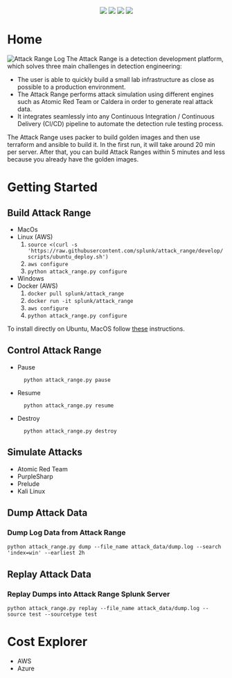 <p align="center">
    <a href="https://github.com/splunk/attack_range/releases">
        <img src="https://img.shields.io/github/v/release/splunk/attack_range" /></a>
    <a href="https://github.com/splunk/attack_range/actions">
        <img src="https://github.com/splunk/attack_range/actions/workflows/nightly-build-attack-destroy.yml/badge.svg?branch=develop"/></a>
    <a href="https://github.com/splunk/attack_range/graphs/contributors" alt="Contributors">
        <img src="https://img.shields.io/github/contributors/splunk/attack_range" /></a>
    <a href="https://github.com/splunk/attack_range/stargazers">
        <img src="https://img.shields.io/github/stars/splunk/attack_range?style=social" /></a>
</p>

# Home
![Attack Range Log](https://raw.githubusercontent.com/splunk/attack_range/develop/docs/attack_range.png)
The Attack Range is a detection development platform, which solves three main challenges in detection engineering:
* The user is able to quickly build a small lab infrastructure as close as possible to a production environment.
* The Attack Range performs attack simulation using different engines such as Atomic Red Team or Caldera in order to generate real attack data. 
* It integrates seamlessly into any Continuous Integration / Continuous Delivery (CI/CD) pipeline to automate the detection rule testing process.  

The Attack Range uses packer to build golden images and then use terraform and ansible to build it. In the first run, it will take around 20 min per server. After that, you can build Attack Ranges within 5 minutes and less because you already
have the golden images.

# Getting Started

## Build Attack Range
 - MacOs
 - Linux (AWS)
    1. `source <(curl -s 'https://raw.githubusercontent.com/splunk/attack_range/develop/scripts/ubuntu_deploy.sh')`
    2. `aws configure`
    3. `python attack_range.py configure`
 - Windows 
 - Docker (AWS)
    1. `docker pull splunk/attack_range`
    2. `docker run -it splunk/attack_range`
    3. `aws configure`  
    4. `python attack_range.py configure` 

To install directly on Ubuntu, MacOS follow [these](https://github.com/splunk/attack_range/wiki/Installing-on-Ubuntu-or-MacOS) instructions.

## Control Attack Range
 - Pause
    ```
      python attack_range.py pause
    ```
 - Resume
    ```
      python attack_range.py resume
    ```
 - Destroy
    ```
      python attack_range.py destroy
    ```

## Simulate Attacks
 - Atomic Red Team
 - PurpleSharp
 - Prelude
 - Kali Linux

## Dump Attack Data
### Dump Log Data from Attack Range
```
python attack_range.py dump --file_name attack_data/dump.log --search 'index=win' --earliest 2h
```

## Replay Attack Data
### Replay Dumps into Attack Range Splunk Server
```
python attack_range.py replay --file_name attack_data/dump.log --source test --sourcetype test
```

# Cost Explorer
 - AWS
 - Azure